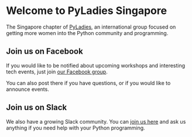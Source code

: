 # Welcome to PyLadies Singapore

The Singapore chapter of [PyLadies](http://www.pyladies.com), an international
group focused on getting more women into the Python community and programming.

## Join us on Facebook

If you would like to be notified about upcoming workshops and interesting tech
events, just join [our Facebook
group](https://www.facebook.com/groups/pyladiessg/).

You can also post there if you have questions, or if you would like to announce events.

## Join us on Slack

We also have a growing Slack community. You can [join us
here](http://pyladies-sg-slackin.herokuapp.com/) and ask us anything if you need
help with your Python programming.
